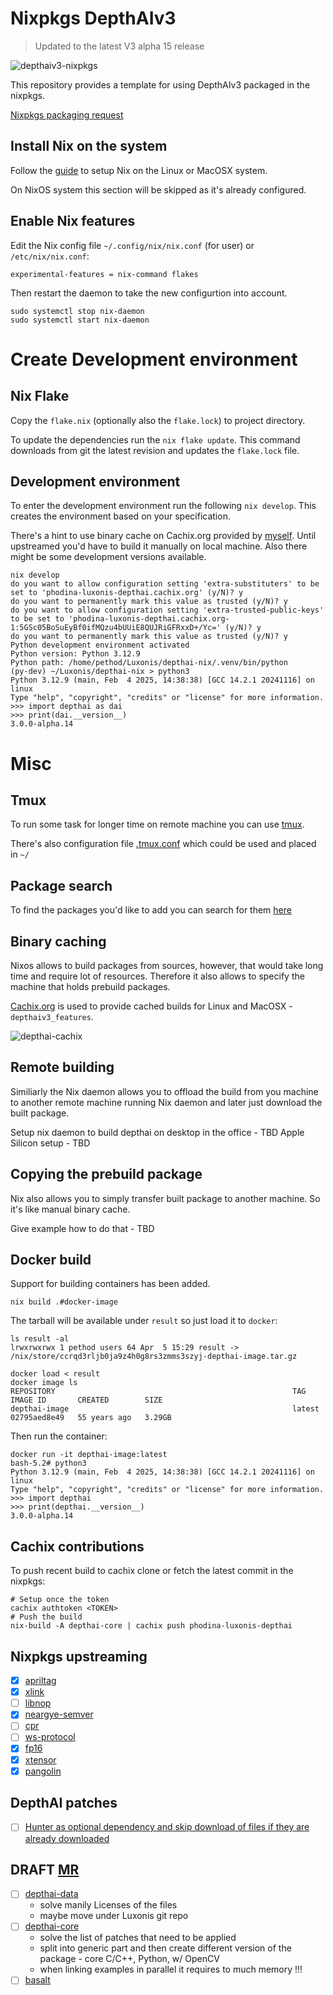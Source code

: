 # Nixpkgs DepthAIv3 

> Updated to the latest V3 alpha 15 release

![depthaiv3-nixpkgs](data/depthai-nix.gif)

This repository provides a template for using DepthAIv3 packaged in the nixpkgs.

[Nixpkgs packaging request](https://github.com/NixOS/nixpkgs/issues/292618)

## Install Nix on the system

Follow the [guide](https://nixos.org/download/) to setup Nix on the Linux or MacOSX system.

On NixOS system this section will be skipped as it's already configured.

## Enable Nix features

Edit the Nix config file `~/.config/nix/nix.conf` (for user) or `/etc/nix/nix.conf`:
```
experimental-features = nix-command flakes
```

Then restart the daemon to take the new configurtion into account.
```
sudo systemctl stop nix-daemon
sudo systemctl start nix-daemon
```

# Create Development environment
## Nix Flake

Copy the `flake.nix` (optionally also the `flake.lock`) to project directory.

To update the dependencies run the `nix flake update`. This command downloads from git the latest revision and updates the `flake.lock` file.

## Development environment

To enter the development environment run the following `nix develop`. This creates the environment based on your specification.

There's a hint to use binary cache on Cachix.org provided by [myself](https://github.com/phodina). Until upstreamed you'd have to build it manually on local machine. Also there might be some development versions available.

```
nix develop
do you want to allow configuration setting 'extra-substituters' to be set to 'phodina-luxonis-depthai.cachix.org' (y/N)? y
do you want to permanently mark this value as trusted (y/N)? y
do you want to allow configuration setting 'extra-trusted-public-keys' to be set to 'phodina-luxonis-depthai.cachix.org-1:5GSc05BoSuEyBf0ifMQzu4bUUiE8QUJRiGFRxxD+/Yc=' (y/N)? y
do you want to permanently mark this value as trusted (y/N)? y
Python development environment activated
Python version: Python 3.12.9
Python path: /home/pethod/Luxonis/depthai-nix/.venv/bin/python
(py-dev) ~/Luxonis/depthai-nix > python3
Python 3.12.9 (main, Feb  4 2025, 14:38:38) [GCC 14.2.1 20241116] on linux
Type "help", "copyright", "credits" or "license" for more information.
>>> import depthai as dai
>>> print(dai.__version__)
3.0.0-alpha.14
```

# Misc
## Tmux
To run some task for longer time on remote machine you can use [tmux](https://github.com/tmux/tmux/wiki/Getting-Started).

There's also configuration file [.tmux.conf](./.tmux.conf) which could be used and placed in `~/`

## Package search

To find the packages you'd like to add you can search for them [here](https://search.nixos.org/packages)

## Binary caching

Nixos allows to build packages from sources, however, that would take long time and require lot of resources. Therefore it also allows to specify the machine that holds prebuild packages.

[Cachix.org](https://docs.cachix.org/installation) is used to provide cached builds for Linux and MacOSX - `depthaiv3_features`.


![depthai-cachix](data/cachix.png)

## Remote building

Similiarly the Nix daemon allows you to offload the build from you machine to another remote machine running Nix daemon and later just download the built package.

Setup nix daemon to build depthai on desktop in the office - TBD
Apple Silicon setup - TBD

## Copying the prebuild package

Nix also allows you to simply transfer built package to another machine. So it's like manual binary cache.

Give example how to do that - TBD

## Docker build

Support for building containers has been added.
```
nix build .#docker-image
```

The tarball will be available under `result` so just load it to `docker`:

```
ls result -al
lrwxrwxrwx 1 pethod users 64 Apr  5 15:29 result -> /nix/store/ccrqd3rljb0ja9z4h0g8rs3zmms3szyj-depthai-image.tar.gz

docker load < result
docker image ls
REPOSITORY                                                     TAG                                IMAGE ID       CREATED        SIZE
depthai-image                                                  latest                             02795aed8e49   55 years ago   3.29GB
```

Then run the container:

```
docker run -it depthai-image:latest
bash-5.2# python3
Python 3.12.9 (main, Feb  4 2025, 14:38:38) [GCC 14.2.1 20241116] on linux
Type "help", "copyright", "credits" or "license" for more information.
>>> import depthai
>>> print(depthai.__version__)
3.0.0-alpha.14
```

## Cachix contributions
To push recent build to cachix clone or fetch the latest commit in the nixpkgs:
```
# Setup once the token
cachix authtoken <TOKEN>
# Push the build
nix-build -A depthai-core | cachix push phodina-luxonis-depthai
```

## Nixpkgs upstreaming
- [x] [apriltag](https://github.com/NixOS/nixpkgs/pull/392308)
- [x] [xlink](https://github.com/NixOS/nixpkgs/pull/392352)
- [ ] [libnop](https://github.com/NixOS/nixpkgs/pull/393017)
- [x] [neargye-semver](https://github.com/NixOS/nixpkgs/pull/393018)
- [ ] [cpr](https://github.com/NixOS/nixpkgs/pull/393020)
- [ ] [ws-protocol](https://github.com/NixOS/nixpkgs/pull/393027)
- [x] [fp16](https://github.com/NixOS/nixpkgs/pull/393036)
- [x] [xtensor](https://github.com/NixOS/nixpkgs/pull/393992)
- [x] [pangolin](https://github.com/NixOS/nixpkgs/pull/393990)

## DepthAI patches
- [ ] [Hunter as optional dependency and skip download of files if they are already downloaded](https://github.com/luxonis/depthai-core/pull/1303)

## DRAFT [MR](https://github.com/NixOS/nixpkgs/pull/402019)
- [ ] [depthai-data](https://github.com/phodina/depthai-data)
  - solve manily Licenses of the files 
  - maybe move under Luxonis git repo
- [ ] [depthai-core](https://github.com/phodina/nixpkgs/commits/depthaiv3_upstream/)
  - solve the list of patches that need to be applied
  - split into generic part and then create different version of the package - core C/C++, Python, w/ OpenCV
  - when linking examples in parallel it requires to much memory !!!
- [ ] [basalt](https://github.com/phodina/nixpkgs/tree/basalt)
